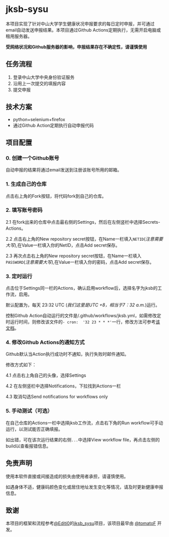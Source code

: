# jksb-sysu

本项目实现了针对中山大学学生健康状况申报要求的每日定时申报，并可通过email自动发送申报结果。本项目通过Github Actions定期执行，无需开启电脑或租用服务器。

**受网络状况和Github服务器的影响，申报结果存在不确定性，请谨慎使用**

## 任务流程

1. 登录中山大学中央身份验证服务
2. 沿用上一次提交的填报内容
3. 提交申报


## 技术方案

- python+selenium+firefox
- 通过Github Action定期执行自动申报代码

## 项目配置

### 0. 创建一个Github账号

自动申报的结果将通过email发送到注册该账号所用的邮箱。

### 1. 生成自己的仓库

点击右上角的Fork按钮，将代码fork到自己的仓库。

### 2. 填写账号密码

2.1 在fork出来的仓库中点击最右侧的Settings，然后在左侧竖栏中选择Secrets-Actions。

2.2 点击右上角的New repository secret按钮，在Name一栏填入`NETID`(*注意需要大写*),在Value一栏填入你的NetID，点击Add secret保存。

2.3 再次点击右上角的New repository secret按钮，在Name一栏填入`PASSWORD`(*注意需要大写*),在Value一栏填入你的密码，点击Add secret保存。

### 3. 定时运行

点击位于Settings同一栏的Actions，确认启用workflow后，选择名字为jksb的工作流，启用。

默认配置为，每天 23:32 UTC (*我们这里是UTC +8，相当于7：32 a.m.*)运行。

控制Github Action自动运行的文件是/.github/workflows/jksb.yml，如需修改定时运行时间，则修改该文件的`- cron:  '32 23 * * *'`一行，修改方法可参考[该文档](https://docs.github.com/en/actions/learn-github-actions/events-that-trigger-workflows#scheduled-events)。

### 4. 修改Github Actions的通知方式

Github默认当Action执行成功时不通知，执行失败时邮件通知。

修改方式如下：

4.1 点击右上角自己的头像，选择Settings

4.2 在左侧竖栏中选择Notifications，下拉找到Actions一栏

4.3 取消勾选Send notifications for workflows only

### 5. 手动测试（可选）

在自己仓库的Actions一栏中选择jksb工作流，点击右下角的Run workflow可手动运行，以测试能否正确填报。

如出错，可在该次运行结果的右侧`...`中选择View workflow file，再点击左侧的build以查看报错信息。

## 免责声明

使用本软件直接或间接造成的损失由使用者承担，请谨慎使用。

如遇身体不适，健康码颜色变化或居住地址发生变化等情况，请及时更新健康申报信息。

## 致谢

本项目的框架和流程参考[@Editi0](https://github.com/Editi0)的[jksb_sysu](https://github.com/Editi0/jksb_sysu)项目，该项目最早由 [@tomatoF](https://github.com/tomatoF) 开发。
